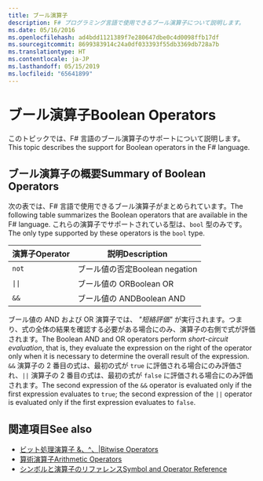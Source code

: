 ```yaml
---
title: ブール演算子
description: F# プログラミング言語で使用できるブール演算子について説明します。
ms.date: 05/16/2016
ms.openlocfilehash: ad4bdd1121389f7e280647dbe0c4d0098ffb17df
ms.sourcegitcommit: 8699383914c24a0df033393f55db3369db728a7b
ms.translationtype: HT
ms.contentlocale: ja-JP
ms.lasthandoff: 05/15/2019
ms.locfileid: "65641899"
---
```

# <a name="boolean-operators"></a><span data-ttu-id="e49a2-103">ブール演算子</span><span class="sxs-lookup"><span data-stu-id="e49a2-103">Boolean Operators</span></span>

<span data-ttu-id="e49a2-104">このトピックでは、F# 言語のブール演算子のサポートについて説明します。</span><span class="sxs-lookup"><span data-stu-id="e49a2-104">This topic describes the support for Boolean operators in the F# language.</span></span>

## <a name="summary-of-boolean-operators"></a><span data-ttu-id="e49a2-105">ブール演算子の概要</span><span class="sxs-lookup"><span data-stu-id="e49a2-105">Summary of Boolean Operators</span></span>

<span data-ttu-id="e49a2-106">次の表では、F# 言語で使用できるブール演算子がまとめられています。</span><span class="sxs-lookup"><span data-stu-id="e49a2-106">The following table summarizes the Boolean operators that are available in the F# language.</span></span> <span data-ttu-id="e49a2-107">これらの演算子でサポートされている型は、`bool` 型のみです。</span><span class="sxs-lookup"><span data-stu-id="e49a2-107">The only type supported by these operators is the `bool` type.</span></span>

|<span data-ttu-id="e49a2-108">演算子</span><span class="sxs-lookup"><span data-stu-id="e49a2-108">Operator</span></span>|<span data-ttu-id="e49a2-109">説明</span><span class="sxs-lookup"><span data-stu-id="e49a2-109">Description</span></span>|
|--------|-----------|
|`not`|<span data-ttu-id="e49a2-110">ブール値の否定</span><span class="sxs-lookup"><span data-stu-id="e49a2-110">Boolean negation</span></span>|
|<code>&#124;&#124;</code>|<span data-ttu-id="e49a2-111">ブール値の OR</span><span class="sxs-lookup"><span data-stu-id="e49a2-111">Boolean OR</span></span>|
|`&&`|<span data-ttu-id="e49a2-112">ブール値の AND</span><span class="sxs-lookup"><span data-stu-id="e49a2-112">Boolean AND</span></span>|

<span data-ttu-id="e49a2-113">ブール値の AND および OR 演算子では、 *"短絡評価"* が実行されます。つまり、式の全体の結果を確認する必要がある場合にのみ、演算子の右側で式が評価されます。</span><span class="sxs-lookup"><span data-stu-id="e49a2-113">The Boolean AND and OR operators perform *short-circuit evaluation*, that is, they evaluate the expression on the right of the operator only when it is necessary to determine the overall result of the expression.</span></span> <span data-ttu-id="e49a2-114">`&&` 演算子の 2 番目の式は、最初の式が `true` に評価される場合にのみ評価され、`||` 演算子の 2 番目の式は、最初の式が `false` に評価される場合にのみ評価されます。</span><span class="sxs-lookup"><span data-stu-id="e49a2-114">The second expression of the `&&` operator is evaluated only if the first expression evaluates to `true`; the second expression of the `||` operator is evaluated only if the first expression evaluates to `false`.</span></span>

## <a name="see-also"></a><span data-ttu-id="e49a2-115">関連項目</span><span class="sxs-lookup"><span data-stu-id="e49a2-115">See also</span></span>

- [<span data-ttu-id="e49a2-116">ビット処理演算子 &、^、&#124;</span><span class="sxs-lookup"><span data-stu-id="e49a2-116">Bitwise Operators</span></span>](bitwise-operators.md)
- [<span data-ttu-id="e49a2-117">算術演算子</span><span class="sxs-lookup"><span data-stu-id="e49a2-117">Arithmetic Operators</span></span>](arithmetic-operators.md)
- [<span data-ttu-id="e49a2-118">シンボルと演算子のリファレンス</span><span class="sxs-lookup"><span data-stu-id="e49a2-118">Symbol and Operator Reference</span></span>](index.md)
